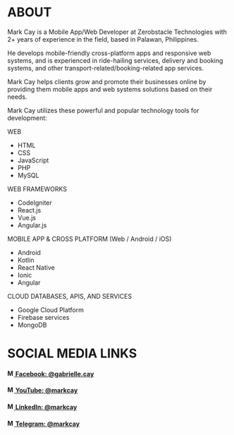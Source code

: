 # ABOUT
Mark Cay is a Mobile App/Web Developer at Zerobstacle Technologies with 2+ years of experience in the field, based in Palawan, Philippines.

He develops mobile-friendly cross-platform apps and responsive web systems, and is experienced in ride-hailing services, delivery and booking systems, and other transport-related/booking-related app services.

Mark Cay helps clients grow and promote their businesses online by providing them mobile apps and web systems solutions based on their needs.

Mark Cay utilizes these powerful and popular technology tools for development:

WEB
- HTML
- CSS
- JavaScript
- PHP
- MySQL

WEB FRAMEWORKS
- CodeIgniter
- React.js
- Vue.js
- Angular.js

MOBILE APP & CROSS PLATFORM (Web / Android / iOS)
- Android
- Kotlin
- React Native
- Ionic
- Angular

CLOUD DATABASES, APIS, AND SERVICES
- Google Cloud Platform
- Firebase services
- MongoDB

# SOCIAL MEDIA LINKS
#### [<img title="My Facebook profile" alt="My Facebook profile" height=15 width=15 src="https://static.xx.fbcdn.net/rsrc.php/yD/r/d4ZIVX-5C-b.ico" /> Facebook: @gabrielle.cay](https://www.facebook.com/Gabrielle.Cay)
#### [<img title="My YouTube channel" alt="My YouTube channel" height=15 width=15 src="https://www.youtube.com/s/desktop/a90036ea/img/favicon.ico" /> YouTube: @markcay](https://www.youtube.com/MarkCay)
#### [<img title="My LinkedIn profile" height=15 width=15 src="https://static-exp1.licdn.com/sc/h/al2o9zrvru7aqj8e1x2rzsrca" /> LinkedIn: @markcay](https://www.linkedin.com/in/markcay)
#### [<img title="My Telegram account" height=15 width=15 src="https://web.telegram.org/k/assets/img/apple-touch-icon.png?v=jw3mK7G9Ry" /> Telegram: @markcay](https://t.me/markcay)


<!-- <a style="" title="Mark Cay's Most Used Languages" href="https://github.com/MarkCay?tab=repositories">
  <img align="center" style="width: 100vw;" src='https://github-readme-stats.vercel.app/api/top-langs/?username=markcay&theme=light&bg_color=201E1E&text_color=ffffff&title_color=ffffff' />
</a> -->
<!-- <a style="" title="Mark Cay's GitHub Stats" href="https://github.com/MarkCay?tab=repositories">
  <img align="center" style="width: 100vw" src='https://github-readme-stats.vercel.app/api?username=markcay&&show_icons=true&title_color=ffffff&icon_color=6920b0&text_color=daf7dc&bg_color=201E1E&include_all_commits=true' />
</a> -->

<!-- 🔭 I’m currently working at [Zerobstacle Technologies](https://zerobstacle.dev/)
<!--- 🌱 I love topicsin web development-->
<!-- 👯 I’m looking to collaborate on ...
- 🤔 I’m looking for help with ...
- 💬 Ask me about ...
- 📫 How to reach me: ...
- 😄 Pronouns: ...
- ⚡ Fun fact: ...-->
